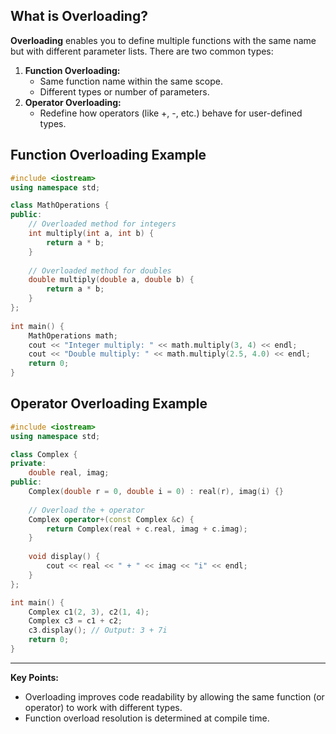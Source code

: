 ## What is Overloading?

**Overloading** enables you to define multiple functions with the same name but with different parameter lists. There are two common types:

1. **Function Overloading:**  
   - Same function name within the same scope.
   - Different types or number of parameters.
2. **Operator Overloading:**  
   - Redefine how operators (like +, -, etc.) behave for user-defined types.

## Function Overloading Example

```cpp
#include <iostream>
using namespace std;

class MathOperations {
public:
    // Overloaded method for integers
    int multiply(int a, int b) {
        return a * b;
    }
    
    // Overloaded method for doubles
    double multiply(double a, double b) {
        return a * b;
    }
};
 
int main() {
    MathOperations math;
    cout << "Integer multiply: " << math.multiply(3, 4) << endl;
    cout << "Double multiply: " << math.multiply(2.5, 4.0) << endl;
    return 0;
}
```

## Operator Overloading Example

```cpp
#include <iostream>
using namespace std;

class Complex {
private:
    double real, imag;
public:
    Complex(double r = 0, double i = 0) : real(r), imag(i) {}
    
    // Overload the + operator
    Complex operator+(const Complex &c) {
        return Complex(real + c.real, imag + c.imag);
    }
    
    void display() {
        cout << real << " + " << imag << "i" << endl;
    }
};

int main() {
    Complex c1(2, 3), c2(1, 4);
    Complex c3 = c1 + c2;
    c3.display(); // Output: 3 + 7i
    return 0;
}
```

---

**Key Points:**

- Overloading improves code readability by allowing the same function (or operator) to work with different types.
- Function overload resolution is determined at compile time.
```
